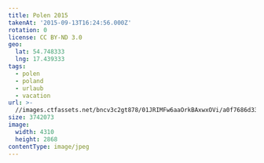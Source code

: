 ```yaml
---
title: Polen 2015
takenAt: '2015-09-13T16:24:56.000Z'
rotation: 0
license: CC BY-ND 3.0
geo:
  lat: 54.748333
  lng: 17.439333
tags:
  - polen
  - poland
  - urlaub
  - vacation
url: >-
  //images.ctfassets.net/bncv3c2gt878/01JRIMFw6aaOrkBAxwxOVi/a0f7686d33350bde0f6957d9a18c75a5/polen-2015_25931803716_o
size: 3742073
image:
  width: 4310
  height: 2868
contentType: image/jpeg
---
```


